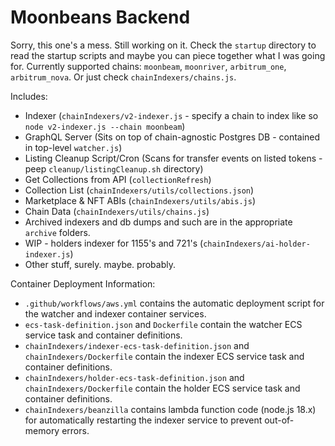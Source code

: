 # Moonbeans Backend

Sorry, this one's a mess. Still working on it. Check the `startup` directory to read the startup scripts and maybe you can piece together what I was going for.
Currently supported chains: `moonbeam`, `moonriver`, `arbitrum_one`, `arbitrum_nova`. Or just check `chainIndexers/chains.js`.

Includes:
- Indexer (`chainIndexers/v2-indexer.js` - specify a chain to index like so `node v2-indexer.js --chain moonbeam`)
- GraphQL Server (Sits on top of chain-agnostic Postgres DB - contained in top-level `watcher.js`)
- Listing Cleanup Script/Cron (Scans for transfer events on listed tokens - peep `cleanup/listingCleanup.sh` directory)
- Get Collections from API (`collectionRefresh`)
- Collection List (`chainIndexers/utils/collections.json`)
- Marketplace & NFT ABIs (`chainIndexers/utils/abis.js`)
- Chain Data (`chainIndexers/utils/chains.js`)
- Archived indexers and db dumps and such are in the appropriate `archive` folders. 
- WIP - holders indexer for 1155's and 721's (`chainIndexers/ai-holder-indexer.js`)
- Other stuff, surely. maybe. probably.


Container Deployment Information:
-  `.github/workflows/aws.yml` contains the automatic deployment script for the watcher and indexer container services.
- `ecs-task-definition.json` and `Dockerfile` contain the watcher ECS service task and container definitions.
- `chainIndexers/indexer-ecs-task-definition.json` and `chainIndexers/Dockerfile` contain the indexer ECS service task and container definitions.
- `chainIndexers/holder-ecs-task-definition.json` and `chainIndexers/Dockerfile` contain the holder ECS service task and container definitions.
- `chainIndexers/beanzilla` contains lambda function code (node.js 18.x) for automatically restarting the indexer service to prevent out-of-memory errors.